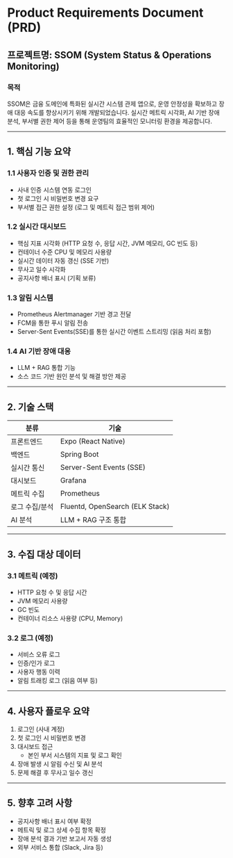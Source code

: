 # Product Requirements Document (PRD)

## 프로젝트명: SSOM (System Status & Operations Monitoring)

### 목적
SSOM은 금융 도메인에 특화된 실시간 시스템 관제 앱으로, 운영 안정성을 확보하고 장애 대응 속도를 향상시키기 위해 개발되었습니다. 실시간 메트릭 시각화, AI 기반 장애 분석, 부서별 권한 제어 등을 통해 운영팀의 효율적인 모니터링 환경을 제공합니다.

---

## 1. 핵심 기능 요약

### 1.1 사용자 인증 및 권한 관리
- 사내 인증 시스템 연동 로그인
- 첫 로그인 시 비밀번호 변경 요구
- 부서별 접근 권한 설정 (로그 및 메트릭 접근 범위 제어)

### 1.2 실시간 대시보드
- 핵심 지표 시각화 (HTTP 요청 수, 응답 시간, JVM 메모리, GC 빈도 등)
- 컨테이너 수준 CPU 및 메모리 사용량
- 실시간 데이터 자동 갱신 (SSE 기반)
- 무사고 일수 시각화
- 공지사항 배너 표시 (기획 보류)

### 1.3 알림 시스템
- Prometheus Alertmanager 기반 경고 전달
- FCM을 통한 푸시 알림 전송
- Server-Sent Events(SSE)를 통한 실시간 이벤트 스트리밍 (읽음 처리 포함)

### 1.4 AI 기반 장애 대응
- LLM + RAG 통합 기능
- 소스 코드 기반 원인 분석 및 해결 방안 제공

---

## 2. 기술 스택

| 분류 | 기술 |
|------|------|
| 프론트엔드 | Expo (React Native) |
| 백엔드 | Spring Boot |
| 실시간 통신 | Server-Sent Events (SSE) |
| 대시보드 | Grafana |
| 메트릭 수집 | Prometheus |
| 로그 수집/분석 | Fluentd, OpenSearch (ELK Stack) |
| AI 분석 | LLM + RAG 구조 통합 |

---

## 3. 수집 대상 데이터

### 3.1 메트릭 (예정)
- HTTP 요청 수 및 응답 시간
- JVM 메모리 사용량
- GC 빈도
- 컨테이너 리소스 사용량 (CPU, Memory)

### 3.2 로그 (예정)
- 서비스 오류 로그
- 인증/인가 로그
- 사용자 행동 이력
- 알림 트래킹 로그 (읽음 여부 등)

---

## 4. 사용자 플로우 요약

1. 로그인 (사내 계정)
2. 첫 로그인 시 비밀번호 변경
3. 대시보드 접근
    - 본인 부서 시스템의 지표 및 로그 확인
4. 장애 발생 시 알림 수신 및 AI 분석
5. 문제 해결 후 무사고 일수 갱신

---

## 5. 향후 고려 사항

- 공지사항 배너 표시 여부 확정
- 메트릭 및 로그 상세 수집 항목 확정
- 장애 분석 결과 기반 보고서 자동 생성
- 외부 서비스 통합 (Slack, Jira 등)

